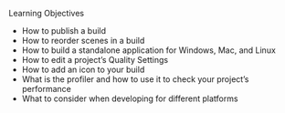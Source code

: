 Learning Objectives

* How to publish a build
* How to reorder scenes in a build
* How to build a standalone application for Windows, Mac, and Linux
* How to edit a project’s Quality Settings
* How to add an icon to your build
* What is the profiler and how to use it to check your project’s performance
* What to consider when developing for different platforms